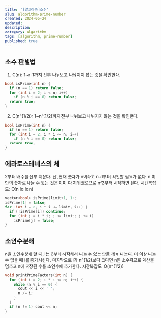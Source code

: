 ```yaml
---
title: '[알고리즘]소수'
slug: algorithm-prime-number
created: 2024-05-24
updated:
description:
category: algorithm
tags: [algorithm, prime-number]
published: true
---
```


## 소수 판별법

1. O(n): 1~n-1까지 전부 나눠보고 나눠지지 않는 것을 확인한다.

```cpp
bool isPrime(int n) {
  if (n == 1) return false;
  for (int i = 2; i < n; i++)
    if (n % i == 0) return false;
  return true;
}
```

2. O(n^(1/2)): 1~n^(1/2)까지 전부 나눠보고 나눠지지 않는 것을 확인한다.

```cpp
bool isPrime(int n) {
  if (n == 1) return false;
  for (int i = 2; i * i <= n; i++)
    if (n % i == 0) return false;
  return true;
}
```

## 에라토스테네스의 체

2부터 배수를 전부 지운다.
단, 현재 숫자가 n이라고 n+1부터 확인할 필요가 없다.
n 미만의 숫자로 나눌 수 있는 것은 이미 다 지워졌으므로 n^2부터 시작하면 된다.
시간복잡도: O(n lg lg n)

```cpp
vector<bool> isPrime(limit+1, 1);
isPrime[1] = false;
for (int i = 2; i * i <= limit, i++) {
  if (!isPrime[i]) continue;
  for (int j = i * i; j <= limit; j += i)
    isPrime[j] = false;
}
```

## 소인수분해

n을 소인수분해 할 때, i는 2부터 시작해서 나눌 수 있는 만큼 계속 나눈다.
더 이상 나눌 수 없을 때 i를 증가시킨다.
마지막으로 i가 n^(1/2)보다 크다면 n은 소수이므로 계산을 멈추고 n에 저장된 수를 소인수에 추가한다.
시간복잡도: O(n^(1/2))

```cpp
void printPrimeFactors(int n) {
  for (int i = 2; i * i <= n; i++) {
    while (n % i == 0) {
      cout << i << ' ';
      n /= i;
    }
  }
  if (n != 1) cout << n;
}
```
